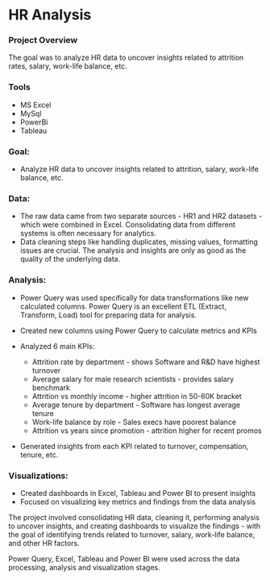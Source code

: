 # HR Analysis

### Project Overview

The goal was to analyze HR data to uncover insights related to attrition rates, salary, work-life balance, etc. 

### Tools

- MS Excel 
- MySql   
- PowerBi
- Tableau


### Goal:

- Analyze HR data to uncover insights related to attrition, salary, work-life balance, etc.

### Data:

- The raw data came from two separate sources - HR1 and HR2 datasets - which were combined in Excel. Consolidating data from different systems is often necessary for analytics.
- Data cleaning steps like handling duplicates, missing values, formatting issues are crucial. The analysis and insights are only as good as the quality of the underlying data.

### Analysis:

- Power Query was used specifically for data transformations like new calculated columns. Power Query is an excellent ETL (Extract, Transform, Load) tool for preparing data for analysis.
- Created new columns using Power Query to calculate metrics and KPIs
- Analyzed 6 main KPIs:
  - Attrition rate by department - shows Software and R&D have highest turnover
  - Average salary for male research scientists - provides salary benchmark
  - Attrition vs monthly income - higher attrition in 50-60K bracket
  - Average tenure by department - Software has longest average tenure
  - Work-life balance by role - Sales execs have poorest balance
  - Attrition vs years since promotion - attrition higher for recent promos
 
- Generated insights from each KPI related to turnover, compensation, tenure, etc.

### Visualizations:

- Created dashboards in Excel, Tableau and Power BI to present insights
- Focused on visualizing key metrics and findings from the data analysis
  
The project involved consolidating HR data, cleaning it, performing analysis to uncover insights, and creating dashboards to visualize the findings - with the goal of identifying trends related to turnover, salary, work-life balance, and other HR factors.

Power Query, Excel, Tableau and Power BI were used across the data processing, analysis and visualization stages.
